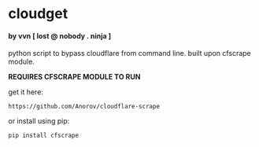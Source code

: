 # cloudget
#### by vvn [ lost @ nobody . ninja ]

 python script to bypass cloudflare from command line. built upon cfscrape module.

**REQUIRES CFSCRAPE MODULE TO RUN**

get it here:

    https://github.com/Anorov/cloudflare-scrape

or install using pip:

    pip install cfscrape

